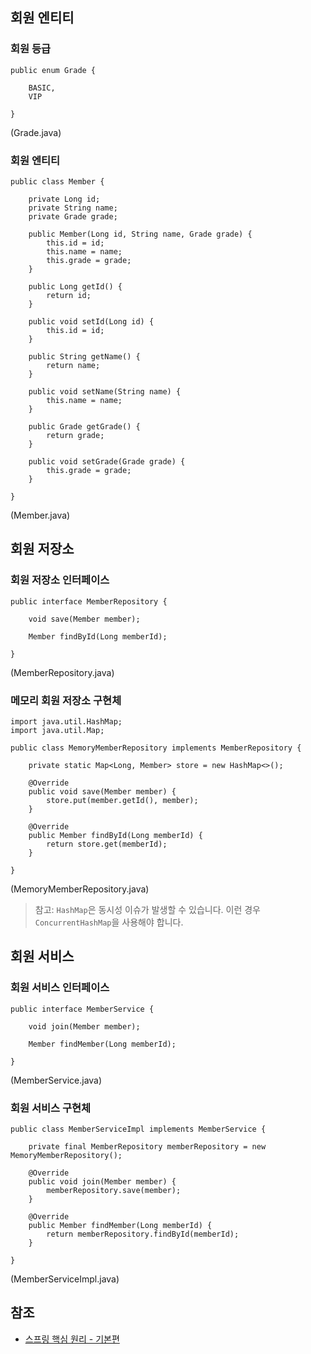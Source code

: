 ## 회원 엔티티
### 회원 등급
```
public enum Grade {

    BASIC,
    VIP

}
```
(Grade.java)

### 회원 엔티티
```
public class Member {

    private Long id;
    private String name;
    private Grade grade;

    public Member(Long id, String name, Grade grade) {
        this.id = id;
        this.name = name;
        this.grade = grade;
    }

    public Long getId() {
        return id;
    }

    public void setId(Long id) {
        this.id = id;
    }

    public String getName() {
        return name;
    }

    public void setName(String name) {
        this.name = name;
    }

    public Grade getGrade() {
        return grade;
    }

    public void setGrade(Grade grade) {
        this.grade = grade;
    }

}
```
(Member.java)

## 회원 저장소
### 회원 저장소 인터페이스
```
public interface MemberRepository {

    void save(Member member);

    Member findById(Long memberId);

}
```
(MemberRepository.java)

### 메모리 회원 저장소 구현체
```
import java.util.HashMap;
import java.util.Map;

public class MemoryMemberRepository implements MemberRepository {

    private static Map<Long, Member> store = new HashMap<>();

    @Override
    public void save(Member member) {
        store.put(member.getId(), member);
    }

    @Override
    public Member findById(Long memberId) {
        return store.get(memberId);
    }

}
```
(MemoryMemberRepository.java)
> 참고: ```HashMap```은 동시성 이슈가 발생할 수 있습니다. 이런 경우 ```ConcurrentHashMap```을 사용해야 합니다.

## 회원 서비스
### 회원 서비스 인터페이스
```
public interface MemberService {

    void join(Member member);

    Member findMember(Long memberId);

}
```
(MemberService.java)

### 회원 서비스 구현체
```
public class MemberServiceImpl implements MemberService {

    private final MemberRepository memberRepository = new MemoryMemberRepository();

    @Override
    public void join(Member member) {
        memberRepository.save(member);
    }

    @Override
    public Member findMember(Long memberId) {
        return memberRepository.findById(memberId);
    }

}
```
(MemberServiceImpl.java)

## 참조
* [스프링 핵심 원리 - 기본편](https://www.inflearn.com/course/%EC%8A%A4%ED%94%84%EB%A7%81-%ED%95%B5%EC%8B%AC-%EC%9B%90%EB%A6%AC-%EA%B8%B0%EB%B3%B8%ED%8E%B8/dashboard)